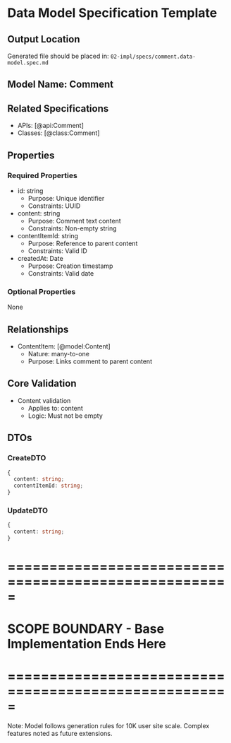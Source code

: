 # Data Model Specification Template

## Output Location
Generated file should be placed in: `02-impl/specs/comment.data-model.spec.md`

## Model Name: Comment

## Related Specifications
- APIs: [@api:Comment]
- Classes: [@class:Comment]

## Properties

### Required Properties
- id: string
  - Purpose: Unique identifier
  - Constraints: UUID
- content: string
  - Purpose: Comment text content
  - Constraints: Non-empty string
- contentItemId: string
  - Purpose: Reference to parent content
  - Constraints: Valid ID
- createdAt: Date
  - Purpose: Creation timestamp
  - Constraints: Valid date

### Optional Properties
None

## Relationships
- ContentItem: [@model:Content]
  - Nature: many-to-one
  - Purpose: Links comment to parent content

## Core Validation
- Content validation
  - Applies to: content
  - Logic: Must not be empty

## DTOs

### CreateDTO
```typescript
{
  content: string;
  contentItemId: string;
}
```

### UpdateDTO
```typescript
{
  content: string;
}
```

# =====================================================
# SCOPE BOUNDARY - Base Implementation Ends Here
# =====================================================

Note: Model follows generation rules for 10K user site scale.
Complex features noted as future extensions.
